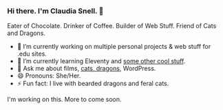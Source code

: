 ### Hi there. I'm Claudia Snell.   👋

Eater of Chocolate. Drinker of Coffee. Builder of Web Stuff. Friend of Cats and Dragons.

- 🔭 I’m currently working on multiple personal projects & web stuff for .edu sites.
- 🌱 I’m currently learning Eleventy and [some other cool stuff](https://claudiasnell.dev/about/). 
- 💬 Ask me about films, [cats, dragons](https://claudiasnell.dev/team/), WordPress.
- 😄 Pronouns: She/Her.
- ⚡ Fun fact: I live with bearded dragons and feral cats. 

I'm working on this. More to come soon. 
